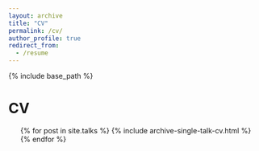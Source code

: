 ```yaml
---
layout: archive
title: "CV"
permalink: /cv/
author_profile: true
redirect_from:
  - /resume
---
```


{% include base_path %}

CV
======
  <ul>{% for post in site.talks %}
    {% include archive-single-talk-cv.html %}
  {% endfor %}</ul>
